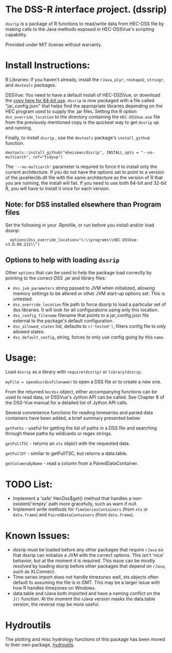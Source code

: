 The DSS-R *i*nterface *p*roject. (dssrip)
=========================================

`dssrip` is a package of R functions to read/write data from HEC-DSS file by making calls to the Java methods exposed in HEC-DSSVue's scripting capability.

Provided under MIT license without warranty.

# Install Instructions:

R Libraries: If you haven't already, install the `rJava`, `plyr`, `reshape2`, `stringr`, and `devtools` packages.  

DSSVue: You need to have a default install of HEC-DSSVue, 
or download the [copy here for 64-bit use](https://www.hec.usace.army.mil/software/hec-dssvue/downloads/dev/HEC-DSSVue-v3.0.00.212.7z).  `dssrip` is now packaged with a file called "jar_config.json" that helps find the appropriate libraries depending on the HEC program used to supply the .jar files.  Setting the R option `dss_override_location` to the directory containing the `HEC-DSSVue.exe` file from the previously mentioned copy is the quickest way to get `dssrip` up and running.

Finally, to install `dssrip` , use the `devtools` package's `install_github` function.
```
devtools::install_github("eheisman/dssrip", INSTALL_opts = "--no-multiarch", ref="tidyup")
```

The ```'--no-multiarch'``` parameter is required to force it to install only the current architecture.  If you do not have the options set to point to a version of the javaHeclib.dll file with the same architecture as the version of R that you are running, the install will fail.  If you need to use both 64-bit and 32-bit R, you will have to install it once for each version.

## Note: for DSS installed elsewhere than Program files
Set the following in your .Rprofile, or run before you install and/or load dssrip:
```
  options(dss_override_location="c:\\programs\\HEC-DSSVue-v3.0.00.212\\")
```
## Options to help with loading `dssrip`
Other `options` that can be used to help the package load correctly by pointing to the correct DSS .jar and library files:

- `dss_jvm_parameters` string passed to JVM when initialized, allowing memory settings to be altered or other JVM start-up options set.  This is untested.
- `dss_override_location` file path to force dssrip to load a particular set of dss libraries.  It will look for all configurations using only this location.
- `dss_config_filename` filename that points to a jar_config.json file external to the package's default configuration.
- `dss_allowed_states` list, defaults to `c('tested')`, filters config file to only allowed states.
- `dss_default_config`, string, forces to only use config going by this `name`.


# Usage:

Load ```dssrip``` as a library with `require(dssrip)` or `library(dssrip`.

`myFile = opendss(dssFilename)` to open a DSS file or to create a new one.  

From the returned `hecdss` object, either accompanying functions can be used to read data, or DSSVue's Jython API can be called.  See Chapter 8 of the DSS-Vue manual for a detailed list of Jython API calls.

Several convenience functions for reading timeseries and paried data containers have been added, a brief summary presented below:

`getPaths` - useful for getting the list of paths in a DSS file and searching through these paths by wildcards or regex strings.

`getFullTSC` - returns an `xts` object with the requested data.

`getFullDT` - similar to getFullTSC, but returns a data.table.

`getColumnsByName` - read a column from a PairedDataContainer.


# TODO List:
- Implement a 'safe' HecDss$get() method that handles a non-existent/'empty' path more gracefully, such as warn if null.
- Implement write methods for `TimeSeriesContainers` (from `xts` or `data.frame`) and `PairedDataContainers` (from `data.frame`).

# Known Issues:
- dssrip must be loaded before any other packages that require ```rJava``` so that dssrip can initialize a JVM with the correct options.  This isn't 'nice' behavior, but at the moment it is required.  This issue can be mostly resolved by loading dssrip before other packages that depend on ```rJava```, such as XLConnect. 
- Time series import does not handle timezones well, xts objects often default to assuming the file is in GMT.  This may be a larger issue with how R handles timezones on Windows.
- data.table and rJava both imported and have a naming conflict on the ```J()``` function.  At the moment the rJava version masks the data.table version, the reverse may be more useful.

# Hydroutils
The plotting and misc hydrology functions of this package has been moved to their own package, [hydroutils](http://github.com/eheisman/hydroutils).
